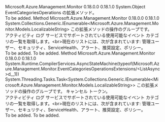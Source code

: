 <Type Name="EventCategoriesOperationsExtensions" FullName="Microsoft.Azure.Management.Monitor.EventCategoriesOperationsExtensions">
  <TypeSignature Language="C#" Value="public static class EventCategoriesOperationsExtensions" />
  <TypeSignature Language="ILAsm" Value=".class public auto ansi abstract sealed beforefieldinit EventCategoriesOperationsExtensions extends System.Object" />
  <TypeSignature Language="DocId" Value="T:Microsoft.Azure.Management.Monitor.EventCategoriesOperationsExtensions" />
  <TypeSignature Language="VB.NET" Value="Public Module EventCategoriesOperationsExtensions" />
  <TypeSignature Language="F#" Value="type EventCategoriesOperationsExtensions = class" />
  <AssemblyInfo>
    <AssemblyName>Microsoft.Azure.Management.Monitor</AssemblyName>
    <AssemblyVersion>0.18.0.0</AssemblyVersion>
    <AssemblyVersion>0.18.1.0</AssemblyVersion>
  </AssemblyInfo>
  <Base>
    <BaseTypeName>System.Object</BaseTypeName>
  </Base>
  <Interfaces />
  <Docs>
    <summary>
            EventCategoriesOperations の拡張メソッド。
            </summary>
    <remarks>To be added.</remarks>
  </Docs>
  <Members>
    <Member MemberName="List">
      <MemberSignature Language="C#" Value="public static System.Collections.Generic.IEnumerable&lt;Microsoft.Azure.Management.Monitor.Models.LocalizableString&gt; List (this Microsoft.Azure.Management.Monitor.IEventCategoriesOperations operations);" />
      <MemberSignature Language="ILAsm" Value=".method public static hidebysig class System.Collections.Generic.IEnumerable`1&lt;class Microsoft.Azure.Management.Monitor.Models.LocalizableString&gt; List(class Microsoft.Azure.Management.Monitor.IEventCategoriesOperations operations) cil managed" />
      <MemberSignature Language="DocId" Value="M:Microsoft.Azure.Management.Monitor.EventCategoriesOperationsExtensions.List(Microsoft.Azure.Management.Monitor.IEventCategoriesOperations)" />
      <MemberSignature Language="VB.NET" Value="&lt;Extension()&gt;&#xA;Public Function List (operations As IEventCategoriesOperations) As IEnumerable(Of LocalizableString)" />
      <MemberSignature Language="F#" Value="static member List : Microsoft.Azure.Management.Monitor.IEventCategoriesOperations -&gt; seq&lt;Microsoft.Azure.Management.Monitor.Models.LocalizableString&gt;" Usage="Microsoft.Azure.Management.Monitor.EventCategoriesOperationsExtensions.List operations" />
      <MemberType>Method</MemberType>
      <AssemblyInfo>
        <AssemblyName>Microsoft.Azure.Management.Monitor</AssemblyName>
        <AssemblyVersion>0.18.0.0</AssemblyVersion>
        <AssemblyVersion>0.18.1.0</AssemblyVersion>
      </AssemblyInfo>
      <ReturnValue>
        <ReturnType>System.Collections.Generic.IEnumerable&lt;Microsoft.Azure.Management.Monitor.Models.LocalizableString&gt;</ReturnType>
      </ReturnValue>
      <Parameters>
        <Parameter Name="operations" Type="Microsoft.Azure.Management.Monitor.IEventCategoriesOperations" RefType="this" />
      </Parameters>
      <Docs>
        <param name="operations">
            この拡張メソッドの操作のグループです。
            </param>
        <summary>
            アクティビティ ログ サービスでサポートされている使用可能なイベント カテゴリの一覧を取得します。&lt;br&gt;現在のリストには、次が含まれています: 管理ユーザー、セキュリティ、ServiceHealth、アラート、推奨設定、ポリシー。
            </summary>
        <returns>To be added.</returns>
        <remarks>To be added.</remarks>
      </Docs>
    </Member>
    <Member MemberName="ListAsync">
      <MemberSignature Language="C#" Value="public static System.Threading.Tasks.Task&lt;System.Collections.Generic.IEnumerable&lt;Microsoft.Azure.Management.Monitor.Models.LocalizableString&gt;&gt; ListAsync (this Microsoft.Azure.Management.Monitor.IEventCategoriesOperations operations, System.Threading.CancellationToken cancellationToken = null);" />
      <MemberSignature Language="ILAsm" Value=".method public static hidebysig class System.Threading.Tasks.Task`1&lt;class System.Collections.Generic.IEnumerable`1&lt;class Microsoft.Azure.Management.Monitor.Models.LocalizableString&gt;&gt; ListAsync(class Microsoft.Azure.Management.Monitor.IEventCategoriesOperations operations, valuetype System.Threading.CancellationToken cancellationToken) cil managed" />
      <MemberSignature Language="DocId" Value="M:Microsoft.Azure.Management.Monitor.EventCategoriesOperationsExtensions.ListAsync(Microsoft.Azure.Management.Monitor.IEventCategoriesOperations,System.Threading.CancellationToken)" />
      <MemberSignature Language="F#" Value="static member ListAsync : Microsoft.Azure.Management.Monitor.IEventCategoriesOperations * System.Threading.CancellationToken -&gt; System.Threading.Tasks.Task&lt;seq&lt;Microsoft.Azure.Management.Monitor.Models.LocalizableString&gt;&gt;" Usage="Microsoft.Azure.Management.Monitor.EventCategoriesOperationsExtensions.ListAsync (operations, cancellationToken)" />
      <MemberType>Method</MemberType>
      <AssemblyInfo>
        <AssemblyName>Microsoft.Azure.Management.Monitor</AssemblyName>
        <AssemblyVersion>0.18.0.0</AssemblyVersion>
        <AssemblyVersion>0.18.1.0</AssemblyVersion>
      </AssemblyInfo>
      <Attributes>
        <Attribute>
          <AttributeName>System.Runtime.CompilerServices.AsyncStateMachine(typeof(Microsoft.Azure.Management.Monitor.EventCategoriesOperationsExtensions/&lt;ListAsync&gt;d__1))</AttributeName>
        </Attribute>
      </Attributes>
      <ReturnValue>
        <ReturnType>System.Threading.Tasks.Task&lt;System.Collections.Generic.IEnumerable&lt;Microsoft.Azure.Management.Monitor.Models.LocalizableString&gt;&gt;</ReturnType>
      </ReturnValue>
      <Parameters>
        <Parameter Name="operations" Type="Microsoft.Azure.Management.Monitor.IEventCategoriesOperations" RefType="this" />
        <Parameter Name="cancellationToken" Type="System.Threading.CancellationToken" />
      </Parameters>
      <Docs>
        <param name="operations">
            この拡張メソッドの操作のグループです。
            </param>
        <param name="cancellationToken">
            キャンセル トークン。
            </param>
        <summary>
            アクティビティ ログ サービスでサポートされている使用可能なイベント カテゴリの一覧を取得します。&lt;br&gt;現在のリストには、次が含まれています: 管理ユーザー、セキュリティ、ServiceHealth、アラート、推奨設定、ポリシー。
            </summary>
        <returns>To be added.</returns>
        <remarks>To be added.</remarks>
      </Docs>
    </Member>
  </Members>
</Type>
